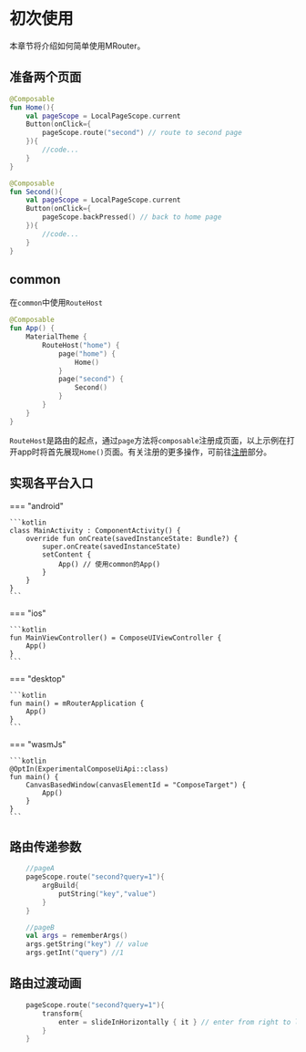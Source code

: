 # 初次使用
本章节将介绍如何简单使用MRouter。


## 准备两个页面
```kotlin
@Composable
fun Home(){
    val pageScope = LocalPageScope.current
    Button(onClick={
        pageScope.route("second") // route to second page
    }){
        //code...
    }
}

@Composable
fun Second(){
    val pageScope = LocalPageScope.current
    Button(onClick={
        pageScope.backPressed() // back to home page
    }){
        //code...
    }
}
```

## common
在`common`中使用`RouteHost`

```kotlin
@Composable
fun App() {
    MaterialTheme {
        RouteHost("home") {
            page("home") {
                Home()
            }
            page("second") {
                Second()
            }
        }
    }
}
```

`RouteHost`是路由的起点，通过`page`方法将`composable`注册成页面，以上示例在打开app时将首先展现`Home()`页面。有关注册的更多操作，可前往[注册](../route/register.md)部分。
## 实现各平台入口

=== "android"

    ```kotlin
    class MainActivity : ComponentActivity() {
        override fun onCreate(savedInstanceState: Bundle?) {
            super.onCreate(savedInstanceState)
            setContent {
                App() // 使用common的App()
            }
        }
    }
    ```

=== "ios"

    ```kotlin
    fun MainViewController() = ComposeUIViewController {
        App()
    }
    ```

=== "desktop"

    ```kotlin
    fun main() = mRouterApplication {
        App()
    }
    ```

=== "wasmJs"

    ```kotlin
    @OptIn(ExperimentalComposeUiApi::class)
    fun main() {
        CanvasBasedWindow(canvasElementId = "ComposeTarget") {
            App()
        }
    }
    ```
## 路由传递参数
```kotlin
    //pageA
    pageScope.route("second?query=1"){
        argBuild{
            putString("key","value")
        }
    }

    //pageB
    val args = rememberArgs()
    args.getString("key") // value
    args.getInt("query") //1
```
## 路由过渡动画
```kotlin
    pageScope.route("second?query=1"){
        transform{
            enter = slideInHorizontally { it } // enter from right to left and exit from left to right
        }
    }
```